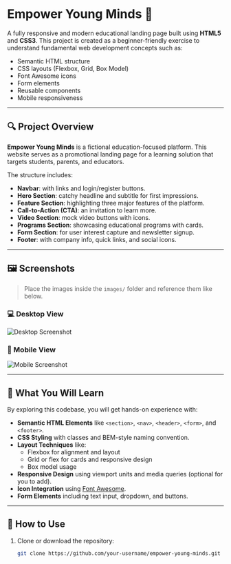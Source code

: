# Empower Young Minds 🌟

A fully responsive and modern educational landing page built using **HTML5** and **CSS3**. This project is created as a beginner-friendly exercise to understand fundamental web development concepts such as:

- Semantic HTML structure
- CSS layouts (Flexbox, Grid, Box Model)
- Font Awesome icons
- Form elements
- Reusable components
- Mobile responsiveness

---

## 🔍 Project Overview

**Empower Young Minds** is a fictional education-focused platform. This website serves as a promotional landing page for a learning solution that targets students, parents, and educators.

The structure includes:
- **Navbar**: with links and login/register buttons.
- **Hero Section**: catchy headline and subtitle for first impressions.
- **Feature Section**: highlighting three major features of the platform.
- **Call-to-Action (CTA)**: an invitation to learn more.
- **Video Section**: mock video buttons with icons.
- **Programs Section**: showcasing educational programs with cards.
- **Form Section**: for user interest capture and newsletter signup.
- **Footer**: with company info, quick links, and social icons.

---

## 🖼️ Screenshots

> Place the images inside the `images/` folder and reference them like below.

### 💻 Desktop View

![Desktop Screenshot](images/desktop-screenshot.png)

### 📱 Mobile View

![Mobile Screenshot](images/mobile-screenshot.png)

---

## 🧠 What You Will Learn

By exploring this codebase, you will get hands-on experience with:

- **Semantic HTML Elements** like `<section>`, `<nav>`, `<header>`, `<form>`, and `<footer>`.
- **CSS Styling** with classes and BEM-style naming convention.
- **Layout Techniques** like:
  - Flexbox for alignment and layout
  - Grid or flex for cards and responsive design
  - Box model usage
- **Responsive Design** using viewport units and media queries (optional for you to add).
- **Icon Integration** using [Font Awesome](https://fontawesome.com/).
- **Form Elements** including text input, dropdown, and buttons.

---

## 🚀 How to Use

1. Clone or download the repository:
   ```bash
   git clone https://github.com/your-username/empower-young-minds.git
